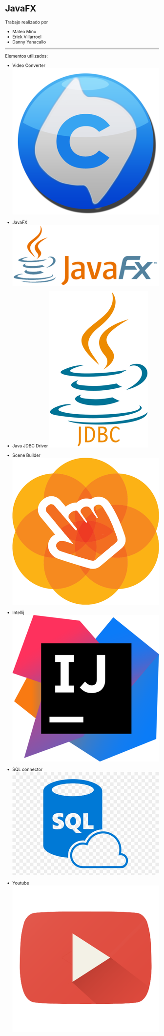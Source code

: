 # JavaFX
Trabajo realizado por
* Mateo Miño
* Erick Villarroel
* Danny Yanacallo
-----------------------------------
Elementos utilizados:


* Video Converter
![](Readme-Imagenes/videoconverter.png)

* JavaFX
![](Readme-Imagenes/JavaFX.png)

* Java JDBC Driver
![](Readme-Imagenes/jdbc.png)

* Scene Builder
![](Readme-Imagenes/Scene.png)

* Intellij
![](Readme-Imagenes/IDEA.png)

* SQL connector
![](Readme-Imagenes/SQL.png)

* Youtube
![](Readme-Imagenes/Youtube.png)
